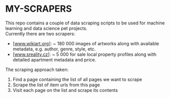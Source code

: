 # MY-SCRAPERS
This repo contains a couple of data scraping scripts to be used for machine learning and data science pet projects. <br>
Currently there are two scrapers:
- [www.wikiart.org]: ~ 180 000 images of artworks along with available metadata, e.g. author, genre, style, etc.
- [www.sreality.cz]: ~ 5 000 for sale local property profiles along with detailed apartment metadata and price.<br>

The scraping approach taken:
1. Find a page containing the list of all pages we want to scrape
2. Scrape the list of item urls from this page
3. Visit each page on the list and scrape its contents